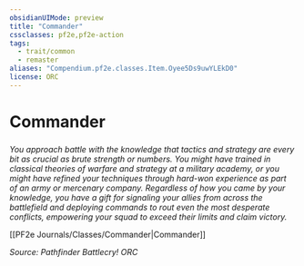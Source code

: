 ```yaml
---
obsidianUIMode: preview
title: "Commander"
cssclasses: pf2e,pf2e-action
tags:
  - trait/common
  - remaster
aliases: "Compendium.pf2e.classes.Item.Oyee5Ds9uwYLEkD0"
license: ORC
---
```

# Commander

### 






_You approach battle with the knowledge that tactics and strategy are every bit as crucial as brute strength or numbers. You might have trained in classical theories of warfare and strategy at a military academy, or you might have refined your techniques through hard-won experience as part of an army or mercenary company. Regardless of how you came by your knowledge, you have a gift for signaling your allies from across the battlefield and deploying commands to rout even the most desperate conflicts, empowering your squad to exceed their limits and claim victory._

[[PF2e Journals/Classes/Commander|Commander]]

*Source: Pathfinder Battlecry!*
*ORC*